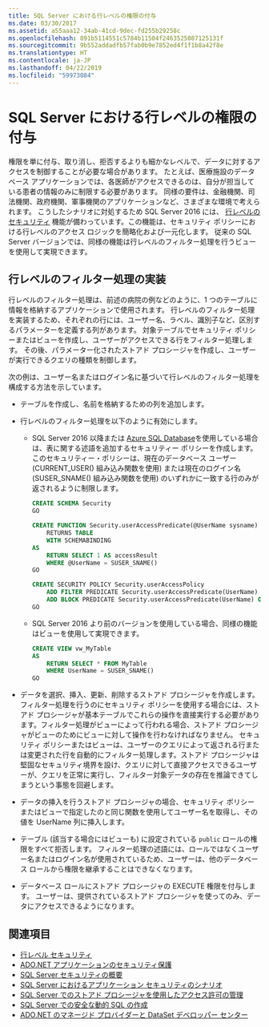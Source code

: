 ```yaml
---
title: SQL Server における行レベルの権限の付与
ms.date: 03/30/2017
ms.assetid: a55aaa12-34ab-41cd-9dec-fd255b29258c
ms.openlocfilehash: 891b5114551c5784b11504f2463525087125131f
ms.sourcegitcommit: 9b552addadfb57fab0b9e7852ed4f1f1b8a42f8e
ms.translationtype: HT
ms.contentlocale: ja-JP
ms.lasthandoff: 04/22/2019
ms.locfileid: "59973084"
---
```

# <a name="granting-row-level-permissions-in-sql-server"></a>SQL Server における行レベルの権限の付与

権限を単に付与、取り消し、拒否するよりも細かなレベルで、データに対するアクセスを制御することが必要な場合があります。 たとえば、医療施設のデータベース アプリケーションでは、各医師がアクセスできるのは、自分が担当している患者の情報のみに制限する必要があります。 同様の要件は、金融機関、司法機関、政府機関、軍事機関のアプリケーションなど、さまざまな環境で考えられます。 こうしたシナリオに対処するため SQL Server 2016 には、 [行レベルのセキュリティ](/sql/relational-databases/security/row-level-security) 機能が備わっています。この機能は、セキュリティ ポリシーにおける行レベルのアクセス ロジックを簡略化および一元化します。 従来の SQL Server バージョンでは、同様の機能は行レベルのフィルター処理を行うビューを使用して実現できます。

## <a name="implementing-row-level-filtering"></a>行レベルのフィルター処理の実装

行レベルのフィルター処理は、前述の病院の例などのように、1 つのテーブルに情報を格納するアプリケーションで使用されます。 行レベルのフィルター処理を実装するため、それぞれの行には、ユーザー名、ラベル、識別子など、区別するパラメーターを定義する列があります。 対象テーブルでセキュリティ ポリシーまたはビューを作成し、ユーザーがアクセスできる行をフィルター処理します。 その後、パラメーター化されたストアド プロシージャを作成し、ユーザーが実行できるクエリの種類を制御します。

次の例は、ユーザー名またはログイン名に基づいて行レベルのフィルター処理を構成する方法を示しています。

- テーブルを作成し、名前を格納するための列を追加します。

- 行レベルのフィルター処理を以下のように有効にします。

  - SQL Server 2016 以降または [Azure SQL Database](https://docs.microsoft.com/azure/sql-database/)を使用している場合は、表に関する述語を追加するセキュリティー ポリシーを作成します。このセキュリティー・ポリシーは、現在のデータベース ユーザー (CURRENT_USER() 組み込み関数を使用) または現在のログイン名 (SUSER_SNAME() 組み込み関数を使用) のいずれかに一致する行のみが返されるように制限します。

      ```sql
      CREATE SCHEMA Security
      GO

      CREATE FUNCTION Security.userAccessPredicate(@UserName sysname)
          RETURNS TABLE
          WITH SCHEMABINDING
      AS
          RETURN SELECT 1 AS accessResult
          WHERE @UserName = SUSER_SNAME()
      GO

      CREATE SECURITY POLICY Security.userAccessPolicy
          ADD FILTER PREDICATE Security.userAccessPredicate(UserName) ON dbo.MyTable,
          ADD BLOCK PREDICATE Security.userAccessPredicate(UserName) ON dbo.MyTable
      GO
      ```

  - SQL Server 2016 より前のバージョンを使用している場合、同様の機能はビューを使用して実現できます。

      ```sql
      CREATE VIEW vw_MyTable
      AS
          RETURN SELECT * FROM MyTable
          WHERE UserName = SUSER_SNAME()
      GO
      ```

- データを選択、挿入、更新、削除するストアド プロシージャを作成します。 フィルター処理を行うのにセキュリティ ポリシーを使用する場合には、ストアド プロシージャが基本テーブルでこれらの操作を直接実行する必要があります。フィルター処理がビューによって行われる場合、ストアド プロシージャがビューのためにビューに対して操作を行わなければなりません。 セキュリティ ポリシーまたはビューは、ユーザーのクエリによって返される行または変更された行を自動的にフィルター処理します。ストアド プロシージャは堅固なセキュリティ境界を設け、クエリに対して直接アクセスできるユーザーが、クエリを正常に実行し、フィルター対象データの存在を推論できてしまうという事態を回避します。

- データの挿入を行うストアド プロシージャの場合、セキュリティ ポリシーまたはビューで指定したのと同じ関数を使用してユーザー名を取得し、その値を UserName 列に挿入します。

- テーブル (該当する場合にはビューも) に設定されている `public` ロールの権限をすべて拒否します。 フィルター処理の述語には、ロールではなくユーザー名またはログイン名が使用されているため、ユーザーは、他のデータベース ロールから権限を継承することはできなくなります。

- データベース ロールにストアド プロシージャの EXECUTE 権限を付与します。 ユーザーは、提供されているストアド プロシージャを使ってのみ、データにアクセスできるようになります。

## <a name="see-also"></a>関連項目

- [行レベル セキュリティ](/sql/relational-databases/security/row-level-security)
- [ADO.NET アプリケーションのセキュリティ保護](../../../../../docs/framework/data/adonet/securing-ado-net-applications.md)
- [SQL Server セキュリティの概要](../../../../../docs/framework/data/adonet/sql/overview-of-sql-server-security.md)
- [SQL Server におけるアプリケーション セキュリティのシナリオ](../../../../../docs/framework/data/adonet/sql/application-security-scenarios-in-sql-server.md)
- [SQL Server でのストアド プロシージャを使用したアクセス許可の管理](../../../../../docs/framework/data/adonet/sql/managing-permissions-with-stored-procedures-in-sql-server.md)
- [SQL Server での安全な動的 SQL の作成](../../../../../docs/framework/data/adonet/sql/writing-secure-dynamic-sql-in-sql-server.md)
- [ADO.NET のマネージド プロバイダーと DataSet デベロッパー センター](https://go.microsoft.com/fwlink/?LinkId=217917)

